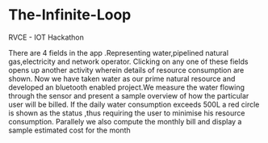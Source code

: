 # The-Infinite-Loop
RVCE - IOT Hackathon

There are 4 fields in the app .Representing water,pipelined natural gas,electricity and network operator.
Clicking on any one of these fields opens up another activity wherein details of resource consumption are shown.
Now we have taken water as our prime natural resource and developed an bluetooth enabled project.We measure the water flowing through the sensor and present a sample overview of how the particular user will be billed.
If the daily water consumption exceeds 500L a red circle is shown as the status ,thus requiring the user to  minimise his resource consumption.
Parallely we also compute the monthly bill and display a sample estimated cost for the month  